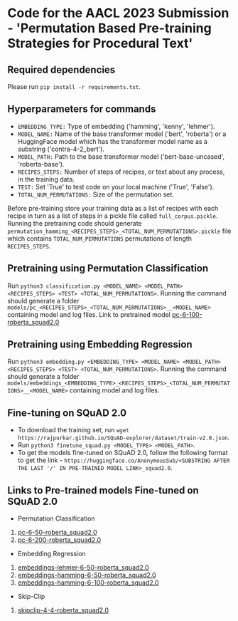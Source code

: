 # Code for the AACL 2023 Submission - 'Permutation Based Pre-training Strategies for Procedural Text'

## Required dependencies

Please run ```pip install -r requirements.txt```. 

## Hyperparameters for commands
- ```EMBEDDING_TYPE:``` Type of embedding ('hamming', 'kenny', 'lehmer'). 
- ```MODEL_NAME:``` Name of the base transformer model ('bert', 'roberta') or a HuggingFace model which has the transformer model name as a substring ('contra-4-2_bert').
- ```MODEL_PATH:``` Path to the base transformer model ('bert-base-uncased', 'roberta-base'). 
- ```RECIPES_STEPS:``` Number of steps of recipes, or text about any process, in the training data. 
- ```TEST:``` Set 'True' to test code on your local machine ('True', 'False'). 
- ```TOTAL_NUM_PERMUTATIONS:``` Size of the permutation set. 

Before pre-training store your training data as a list of recipes with each recipe in turn as a list of steps in a pickle file called ```full_corpus.pickle```. Running the pretraining code should generate ```permutation_hamming_<RECIPES_STEPS>_<TOTAL_NUM_PERMUTATIONS>.pickle``` file which contains ```TOTAL_NUM_PERMUTATIONS``` permutations of length ```RECIPES_STEPS```. 

## Pretraining using Permutation Classification

Run ```python3 classification.py <MODEL_NAME> <MODEL_PATH> <RECIPES_STEPS> <TEST> <TOTAL_NUM_PERMUTATIONS>```. Running the command should generate a folder ```models/pc_<RECIPES_STEPS>_<TOTAL_NUM_PERMUTATIONS>__<MODEL_NAME>``` containing model and log files. Link to pretrained model [pc-6-100-roberta_squad2.0](https://huggingface.co/anony12sub34/pc-6-100-roberta_squad2.0)

## Pretraining using Embedding Regression

Run ```python3 embedding.py <EMBEDDING_TYPE> <MODEL_NAME> <MODEL_PATH> <RECIPES_STEPS> <TEST> <TOTAL_NUM_PERMUTATIONS>```. Running the command should generate a folder ```models/embeddings_<EMBEDDING_TYPE>_<RECIPES_STEPS>_<TOTAL_NUM_PERMUTATIONS>__<MODEL_NAME>``` containing model and log files. 

## Fine-tuning on SQuAD 2.0
- To download the training set, run ```wget https://rajpurkar.github.io/SQuAD-explorer/dataset/train-v2.0.json```.
- Run ```python3 finetune_squad.py <MODEL_TYPE> <MODEL_PATH>```. 
- To get the models fine-tuned on SQuAD 2.0, follow the following format to get the link - ```https://huggingface.co/AnonymousSub/<SUBSTRING AFTER THE LAST '/' IN PRE-TRAINED MODEL LINK>_squad2.0```.

## Links to Pre-trained models  Fine-tuned on SQuAD 2.0

- Permutation Classification
1. [pc-6-50-roberta_squad2.0](https://huggingface.co/anony12sub34/pc-6-50-roberta_squad2.0)
2. [pc-6-200-roberta_squad2.0](https://huggingface.co/anony12sub34/pc-6-200-roberta_squad2.0)
- Embedding Regression
1. [embeddings-lehmer-6-50-roberta_squad2.0](https://huggingface.co/anony12sub34/embeddings-lehmer-6-50-roberta_squad2.0)
2. [embeddings-hamming-6-50-roberta_squad2.0](https://huggingface.co/anony12sub34/embeddings-hamming-6-50-roberta_squad2.0)
3. [embeddings-hamming-6-100-roberta_squad2.0](https://huggingface.co/anony12sub34/embeddings-hamming-6-100-roberta_squad2.0)
- Skip-Clip
1. [skipclip-4-4-roberta_squad2.0](https://huggingface.co/anony12sub34/skipclip-4-4-roberta_squad2.0)
